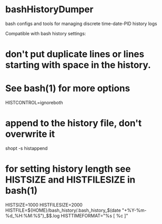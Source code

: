 # bashHistoryDumper
bash configs and tools for managing discrete time-date-PID history logs

Compatible with bash history settings:

# don't put duplicate lines or lines starting with space in the history.
# See bash(1) for more options
HISTCONTROL=ignoreboth

# append to the history file, don't overwrite it
shopt -s histappend

# for setting history length see HISTSIZE and HISTFILESIZE in bash(1)
HISTSIZE=1000
HISTFILESIZE=2000
HISTFILE=${HOME}/bash_history/.bash_history_$(date "+%Y-%m-%d_%H:%M:%S")_$$.log
HISTTIMEFORMAT="%s [ %c ]"
